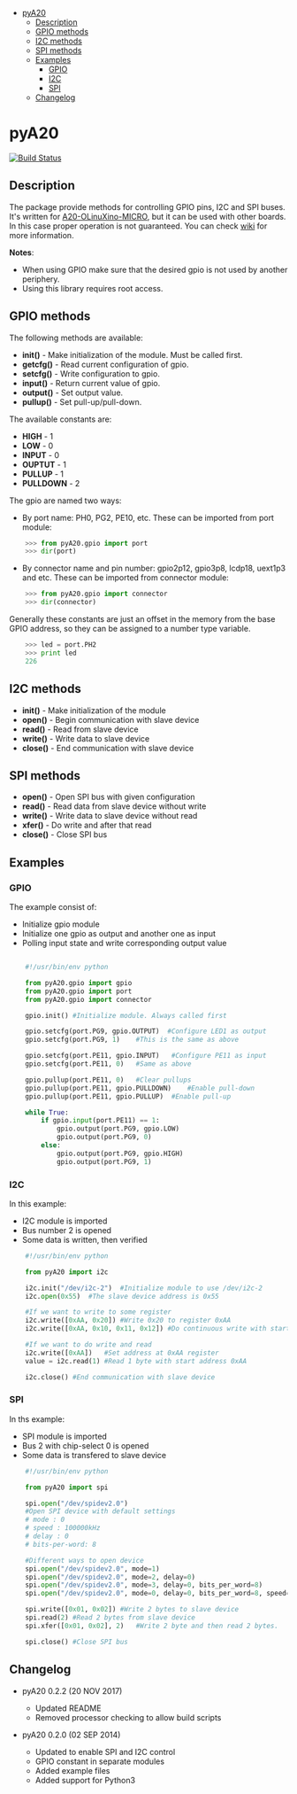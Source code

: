 <!-- TOC depthFrom:1 depthTo:6 withLinks:1 updateOnSave:1 orderedList:0 -->

- [pyA20](#pya20)
	- [Description](#description)
	- [GPIO methods](#gpio-methods)
	- [I2C methods](#i2c-methods)
	- [SPI methods](#spi-methods)
	- [Examples](#examples)
		- [GPIO](#gpio)
		- [I2C](#i2c)
		- [SPI](#spi)
	- [Changelog](#changelog)

<!-- /TOC -->


# pyA20

[![Build Status](https://travis-ci.org/StefanMavrodiev/pyA20.svg?branch=master)](https://travis-ci.org/StefanMavrodiev/pyA20)

## Description
The package provide methods for controlling GPIO pins, I2C and SPI buses. It's
written for [A20-OLinuXino-MICRO][A20-OLinuXino-MICRO], but it can be used with
other boards. In this case proper operation is not guaranteed. You can check
[wiki][wiki] for more information.

[A20-OLinuXino-MICRO]: https://www.olimex.com/Products/OLinuXino/A20/A20-OLinuXino-MICRO/open-source-hardware
[wiki]: https://www.olimex.com/wiki/A20-OLinuXino-MICRO

**Notes**:
* When using GPIO make sure that the desired gpio is not used by another periphery.
* Using this library requires root access.

## GPIO methods

The following methods are available:
* **init()**      -   Make initialization of the module. Must be called first.
* **getcfg()**    -   Read current configuration of gpio.
* **setcfg()**    -   Write configuration to gpio.
* **input()**     -   Return current value of gpio.
* **output()**    -   Set output value.
* **pullup()**    -   Set pull-up/pull-down.


The available constants are:
* **HIGH**        -  1
* **LOW**         -  0
* **INPUT**       -  0
* **OUPTUT**      -  1
* **PULLUP**      -  1
* **PULLDOWN**    -  2


The gpio are named two ways:
* By port name: PH0, PG2, PE10, etc. These can be imported from port module:
```python
    >>> from pyA20.gpio import port
    >>> dir(port)
```

* By connector name and pin number: gpio2p12, gpio3p8, lcdp18, uext1p3 and etc.
These can be imported from connector module:
```python
    >>> from pyA20.gpio import connector
    >>> dir(connector)
```

Generally these constants are just an offset in the memory from the base GPIO
address, so they can be assigned to a number type variable.
```python
    >>> led = port.PH2
    >>> print led
    226
```


## I2C methods

* **init()**      -   Make initialization of the module
* **open()**      -   Begin communication with slave device
* **read()**      -   Read from slave device
* **write()**     -   Write data to slave device
* **close()**     -   End communication with slave device


## SPI methods

* **open()**      -   Open SPI bus with given configuration
* **read()**      -   Read data from slave device without write
* **write()**     -   Write data to slave device without read
* **xfer()**      -   Do write and after that read
* **close()**     -   Close SPI bus


## Examples

### GPIO
The example consist of:
* Initialize gpio module
* Initialize one gpio as output and another one as input
* Polling input state and write corresponding output value

```python

    #!/usr/bin/env python

    from pyA20.gpio import gpio
    from pyA20.gpio import port
    from pyA20.gpio import connector

    gpio.init() #Initialize module. Always called first

    gpio.setcfg(port.PG9, gpio.OUTPUT)  #Configure LED1 as output
    gpio.setcfg(port.PG9, 1)    #This is the same as above

    gpio.setcfg(port.PE11, gpio.INPUT)   #Configure PE11 as input
    gpio.setcfg(port.PE11, 0)   #Same as above

    gpio.pullup(port.PE11, 0)   #Clear pullups
    gpio.pullup(port.PE11, gpio.PULLDOWN)    #Enable pull-down
    gpio.pullup(port.PE11, gpio.PULLUP)  #Enable pull-up

    while True:
        if gpio.input(port.PE11) == 1:
            gpio.output(port.PG9, gpio.LOW)
            gpio.output(port.PG9, 0)
        else:
            gpio.output(port.PG9, gpio.HIGH)
            gpio.output(port.PG9, 1)
```

### I2C
In this example:
* I2C module is imported
* Bus number 2 is opened
* Some data is written, then verified

```python
    #!/usr/bin/env python

    from pyA20 import i2c

    i2c.init("/dev/i2c-2")  #Initialize module to use /dev/i2c-2
    i2c.open(0x55)  #The slave device address is 0x55

    #If we want to write to some register
    i2c.write([0xAA, 0x20]) #Write 0x20 to register 0xAA
    i2c.write([0xAA, 0x10, 0x11, 0x12]) #Do continuous write with start address 0xAA

    #If we want to do write and read
    i2c.write([0xAA])   #Set address at 0xAA register
    value = i2c.read(1) #Read 1 byte with start address 0xAA

    i2c.close() #End communication with slave device
```

### SPI
In ths example:
* SPI module is imported
* Bus 2 with chip-select 0 is opened
* Some data is transfered to slave device

```python
    #!/usr/bin/env python

    from pyA20 import spi

    spi.open("/dev/spidev2.0")
    #Open SPI device with default settings
    # mode : 0
    # speed : 100000kHz
    # delay : 0
    # bits-per-word: 8

    #Different ways to open device
    spi.open("/dev/spidev2.0", mode=1)
    spi.open("/dev/spidev2.0", mode=2, delay=0)
    spi.open("/dev/spidev2.0", mode=3, delay=0, bits_per_word=8)
    spi.open("/dev/spidev2.0", mode=0, delay=0, bits_per_word=8, speed=100000)

    spi.write([0x01, 0x02]) #Write 2 bytes to slave device
    spi.read(2) #Read 2 bytes from slave device
    spi.xfer([0x01, 0x02], 2)   #Write 2 byte and then read 2 bytes.

    spi.close() #Close SPI bus
```

## Changelog
* pyA20 0.2.2 (20 NOV 2017)
	* Updated README
	* Removed processor checking to allow build scripts

* pyA20 0.2.0 (02 SEP 2014)
	* Updated to enable SPI and I2C control
	* GPIO constant in separate modules
	* Added example files
	* Added support for Python3
